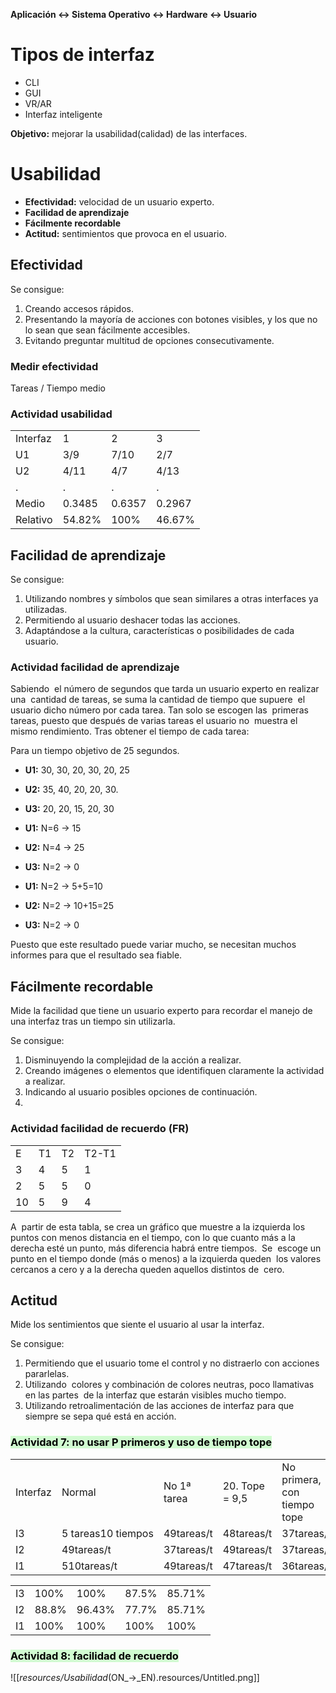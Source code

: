 **Aplicación <-> Sistema Operativo <-> Hardware <-> Usuario** 

# Tipos de interfaz 
* CLI 
* GUI 
* VR/AR 
* Interfaz inteligente 

**Objetivo:** mejorar la usabilidad(calidad) de las interfaces. 


# Usabilidad 
* **Efectividad:** velocidad de un usuario experto. 
* **Facilidad de aprendizaje** 
* **Fácilmente recordable** 
* **Actitud:** sentimientos que provoca en el usuario. 


## Efectividad 
Se consigue: 

1. Creando accesos rápidos. 
2. Presentando la mayoría de acciones con botones visibles, y los que no lo sean que sean fácilmente accesibles. 
3. Evitando preguntar multitud de opciones consecutivamente. 


### Medir efectividad 
Tareas / Tiempo medio 


### Actividad usabilidad 
|     |     |     |     |
| --- | --- | --- | --- |
| Interfaz | 1   | 2   | 3   |
| U1  | 3/9 | 7/10 | 2/7 |
| U2  | 4/11 | 4/7 | 4/13 |
| .   | .   | .   | .   |
| Medio | 0.3485 | 0.6357 | 0.2967 |
| Relativo | 54.82% | 100% | 46.67% |

## Facilidad de aprendizaje 
Se consigue: 

1. Utilizando nombres y símbolos que sean similares a otras interfaces ya utilizadas. 
2. Permitiendo al usuario deshacer todas las acciones. 
3. Adaptándose a la cultura, características o posibilidades de cada usuario. 


### Actividad facilidad de aprendizaje 
Sabiendo  el número de segundos que tarda un usuario experto en realizar una  cantidad de tareas, se suma la cantidad de tiempo que supuere  el usuario dicho número por cada tarea. Tan solo se escogen las  primeras tareas, puesto que después de varias tareas el usuario no  muestra el mismo rendimiento. Tras obtener el tiempo de cada tarea: 

Para un tiempo objetivo de 25 segundos. 

* **U1:** 30, 30, 20, 30, 20, 25 
* **U2:** 35, 40, 20, 20, 30. 
* **U3:** 20, 20, 15, 20, 30 

* **U1:** N=6 → 15 
* **U2:** N=4 → 25 
* **U3:** N=2 → 0 

* **U1:** N=2 → 5+5=10 
* **U2:** N=2 → 10+15=25 
* **U3:** N=2 → 0 

Puesto que este resultado puede variar mucho, se necesitan muchos informes para que el resultado sea fiable. 


## Fácilmente recordable 
Mide la facilidad que tiene un usuario experto para recordar el manejo de una interfaz tras un tiempo sin utilizarla. 

Se consigue: 

1. Disminuyendo la complejidad de la acción a realizar. 
2. Creando imágenes o elementos que identifiquen claramente la actividad a realizar. 
3. Indicando al usuario posibles opciones de continuación. 
4. 

### Actividad facilidad de recuerdo (FR) 
|     |     |     |     |
| --- | --- | --- | --- |
| E   | T1  | T2  | T2-T1 |
| 3   | 4   | 5   | 1   |
| 2   | 5   | 5   | 0   |
| 10  | 5   | 9   | 4   |

A  partir de esta tabla, se crea un gráfico que muestre a la izquierda los  puntos con menos distancia en el tiempo, con lo que cuanto más a la  derecha esté un punto, más diferencia habrá entre tiempos. 
Se  escoge un punto en el tiempo donde (más o menos) a la izquierda queden  los valores cercanos a cero y a la derecha queden aquellos distintos de  cero. 


## Actitud 
Mide los sentimientos que siente el usuario al usar la interfaz. 

Se consigue: 

1. Permitiendo que el usuario tome el control y no distraerlo con acciones pararlelas. 
2. Utilizando  colores y combinación de colores neutras, poco llamativas en las partes  de la interfaz que estarán visibles mucho tiempo. 
3. Utilizando retroalimentación de las acciones de interfaz para que siempre se sepa qué está en acción. 


### <mark style="background: #BBFABBA6;">Actividad 7: no usar P primeros y uso de tiempo tope </mark> 
|     |     |     |     |     |
| --- | --- | --- | --- | --- |
| Interfaz | Normal | No 1ª tarea | 20. Tope = 9,5 | No primera, con tiempo tope |
| I3  | 5 tareas10 tiempos | 49tareas/t | 48tareas/t | 37tareas/t |
| I2  | 49tareas/t | 37tareas/t | 49tareas/t | 37tareas/t |
| I1  | 510tareas/t | 49tareas/t | 47tareas/t | 36tareas/t |


|     |     |     |     |     |
| --- | --- | --- | --- | --- |
| I3  | 100% | 100% | 87.5% | 85.71% |
| I2  | 88.8% | 96.43% | 77.7% | 85.71% |
| I1  | 100% | 100% | 100% | 100% |


### <mark style="background: #BBFABBA6;">Actividad 8: facilidad de recuerdo  </mark> 
![[_resources/Usabilidad_(ON_→_EN).resources/Untitled.png]]


